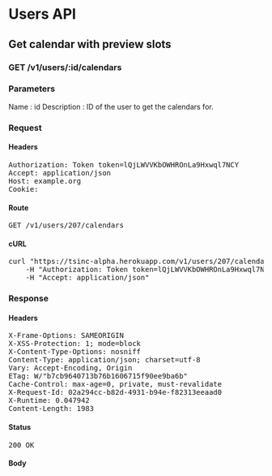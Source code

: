 # Users API

## Get calendar with preview slots

### GET /v1/users/:id/calendars

### Parameters

Name : id
Description : ID of the user to get the calendars for.

### Request

#### Headers

<pre>Authorization: Token token=lQjLWVVKbOWHROnLa9Hxwql7NCY
Accept: application/json
Host: example.org
Cookie: </pre>

#### Route

<pre>GET /v1/users/207/calendars</pre>

#### cURL

<pre class="request">curl &quot;https://tsinc-alpha.herokuapp.com/v1/users/207/calendars&quot; -X GET \
	-H &quot;Authorization: Token token=lQjLWVVKbOWHROnLa9Hxwql7NCY&quot; \
	-H &quot;Accept: application/json&quot;</pre>

### Response

#### Headers

<pre>X-Frame-Options: SAMEORIGIN
X-XSS-Protection: 1; mode=block
X-Content-Type-Options: nosniff
Content-Type: application/json; charset=utf-8
Vary: Accept-Encoding, Origin
ETag: W/&quot;b7cb9640713b76b1606715f90ee9ba6b&quot;
Cache-Control: max-age=0, private, must-revalidate
X-Request-Id: 02a294cc-b82d-4931-b94e-f82313eeaad0
X-Runtime: 0.047942
Content-Length: 1983</pre>

#### Status

<pre>200 OK</pre>

#### Body

```javascript

```
